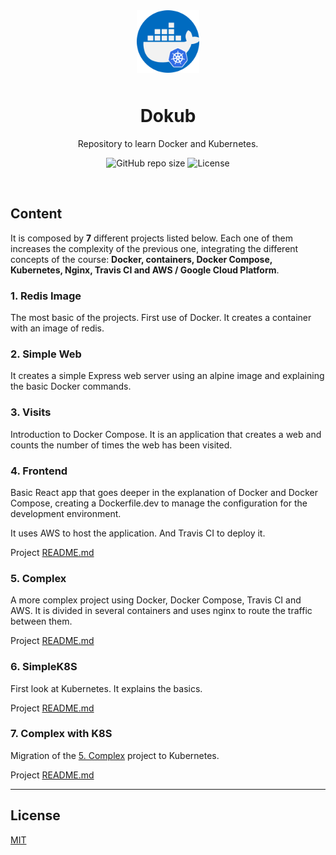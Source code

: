 <div align="center">
  <img src="media/dokub-logo.png" style="margin-bottom: 10px;" width="100"  height="100"/>
  
  <h1 align="center">Dokub</h1>
  <div style="margin-bottom: 10px;">
    Repository to learn Docker and Kubernetes.
  </div>

  ![GitHub repo size](https://img.shields.io/github/repo-size/lhbelfanti/dokub?label=Repo%20size&style=flat-square)
  ![License](https://img.shields.io/github/license/lhbelfanti/dokub?style=for-the-badge)
</div>

<br />

## Content
It is composed by __**7**__ different projects listed below. Each one of them increases the complexity of the previous one, integrating the different concepts of the course: **Docker, containers, Docker Compose, Kubernetes, Nginx, Travis CI and AWS / Google Cloud Platform**.

### 1. Redis Image
The most basic of the projects. First use of Docker. It creates a container with an image of redis.

### 2. Simple Web
It creates a simple Express web server using an alpine image and explaining the basic Docker commands.

### 3. Visits
Introduction to Docker Compose. It is an application that creates a web and counts the number of times the web has been visited.

### 4. Frontend
Basic React app that goes deeper in the explanation of Docker and Docker Compose, creating a Dockerfile.dev to manage the configuration for the development environment.

It uses AWS to host the application. And Travis CI to deploy it.

Project [README.md](./04-frontend/README.md)

### 5. Complex
A more complex project using Docker, Docker Compose, Travis CI and AWS. It is divided in several containers and uses nginx to route the traffic between them.

Project [README.md](./05-complex/README.md)

### 6. SimpleK8S
First look at Kubernetes. It explains the basics.

Project [README.md](./06-simplek8s/README.md)

### 7. Complex with K8S
Migration of the [5. Complex](#5.-complex) project to Kubernetes.

Project [README.md](./07-complex-with-k8s/README.md)

---
## License

[MIT](https://choosealicense.com/licenses/mit/)
